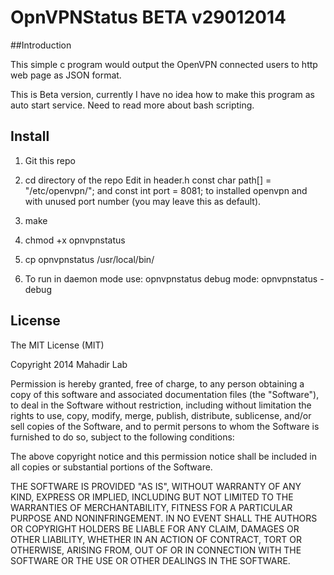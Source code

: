 # OpnVPNStatus BETA v29012014

##Introduction

This simple c program would output the OpenVPN 
connected users to http web page as JSON format. 

This is Beta version, currently I have no idea how to
make this program as auto start service. Need to read
more about bash scripting.

## Install


1. Git this repo
2. cd directory of the repo
   Edit in header.h const char path[] = "/etc/openvpn/"; 
   and const int port = 8081; to installed openvpn
   and with unused port number (you may leave this as 
   default).
   
3. make
4. chmod +x opnvpnstatus
5. cp opnvpnstatus /usr/local/bin/
6. To run  in daemon mode use: opnvpnstatus
   debug mode: opnvpnstatus -debug


## License

The MIT License (MIT)

Copyright 2014 Mahadir Lab

Permission is hereby granted, free of charge, to any person obtaining a copy
of this software and associated documentation files (the "Software"), to deal
in the Software without restriction, including without limitation the rights
to use, copy, modify, merge, publish, distribute, sublicense, and/or sell
copies of the Software, and to permit persons to whom the Software is
furnished to do so, subject to the following conditions:

The above copyright notice and this permission notice shall be included in
all copies or substantial portions of the Software.

THE SOFTWARE IS PROVIDED "AS IS", WITHOUT WARRANTY OF ANY KIND, EXPRESS OR
IMPLIED, INCLUDING BUT NOT LIMITED TO THE WARRANTIES OF MERCHANTABILITY,
FITNESS FOR A PARTICULAR PURPOSE AND NONINFRINGEMENT. IN NO EVENT SHALL THE
AUTHORS OR COPYRIGHT HOLDERS BE LIABLE FOR ANY CLAIM, DAMAGES OR OTHER
LIABILITY, WHETHER IN AN ACTION OF CONTRACT, TORT OR OTHERWISE, ARISING FROM,
OUT OF OR IN CONNECTION WITH THE SOFTWARE OR THE USE OR OTHER DEALINGS IN
THE SOFTWARE.